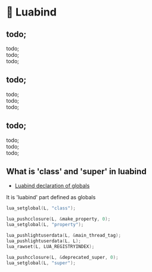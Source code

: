 # 🧺 Luabind

## todo;

todo; <br/>
todo; <br/>
todo; <br/>

## todo;

todo; <br/>
todo; <br/>
todo; <br/>

## todo;

todo; <br/>
todo; <br/>
todo; <br/>

## What is 'class' and 'super' in luabind

- [Luabind declaration of globals](https://github.com/OpenXRay/luabind-deboostified/blob/xray/src/open.cpp#L138)

It is 'luabind' part defined as globals

```c++
lua_setglobal(L, "class");

lua_pushcclosure(L, &make_property, 0);
lua_setglobal(L, "property");

lua_pushlightuserdata(L, &main_thread_tag);
lua_pushlightuserdata(L, L);
lua_rawset(L, LUA_REGISTRYINDEX);

lua_pushcclosure(L, &deprecated_super, 0);
lua_setglobal(L, "super");
```
